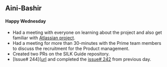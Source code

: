 ## Aini-Bashir
#### Happy Wednesday
- Had a meeting with everyone on learning about the project and also get familiar with [Atlassian project](https://university.atlassian.com/student/activity/1364454).
- Had a meeting for more than 30-minutes with the Prime team members to discuss the recruitment for the Product management.
- Created two PRs on the SILK Guide repository.
- [Issue# 244]([url](https://github.com/NoteHive/Silk-Corp-Guide/pull/252) and completed the [issue# 242](https://github.com/NoteHive/Silk-Corp-Guide/pull/250) from previous day.
  
